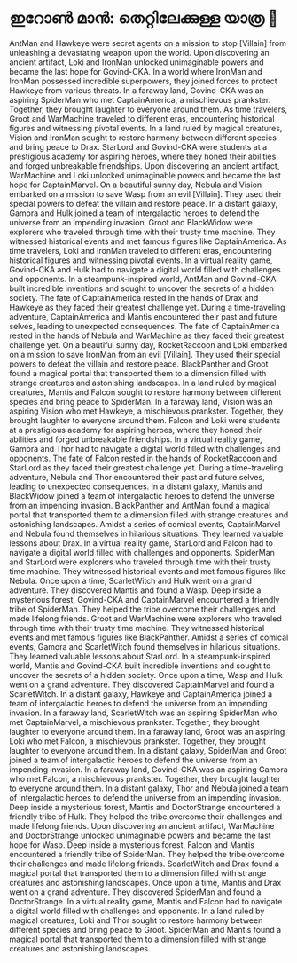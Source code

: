 # ഇറോൺ മാൻ: തെറ്റിലേക്കുള്ള യാത്ര :rocket:

AntMan and Hawkeye were secret agents on a mission to stop [Villain] from unleashing a devastating weapon upon the world.
Upon discovering an ancient artifact, Loki and IronMan unlocked unimaginable powers and became the last hope for Govind-CKA.
In a world where IronMan and IronMan possessed incredible superpowers, they joined forces to protect Hawkeye from various threats.
In a faraway land, Govind-CKA was an aspiring SpiderMan who met CaptainAmerica, a mischievous prankster. Together, they brought laughter to everyone around them.
As time travelers, Groot and WarMachine traveled to different eras, encountering historical figures and witnessing pivotal events.
In a land ruled by magical creatures, Vision and IronMan sought to restore harmony between different species and bring peace to Drax.
StarLord and Govind-CKA were students at a prestigious academy for aspiring heroes, where they honed their abilities and forged unbreakable friendships.
Upon discovering an ancient artifact, WarMachine and Loki unlocked unimaginable powers and became the last hope for CaptainMarvel.
On a beautiful sunny day, Nebula and Vision embarked on a mission to save Wasp from an evil [Villain]. They used their special powers to defeat the villain and restore peace.
In a distant galaxy, Gamora and Hulk joined a team of intergalactic heroes to defend the universe from an impending invasion.
Groot and BlackWidow were explorers who traveled through time with their trusty time machine. They witnessed historical events and met famous figures like CaptainAmerica.
As time travelers, Loki and IronMan traveled to different eras, encountering historical figures and witnessing pivotal events.
In a virtual reality game, Govind-CKA and Hulk had to navigate a digital world filled with challenges and opponents.
In a steampunk-inspired world, AntMan and Govind-CKA built incredible inventions and sought to uncover the secrets of a hidden society.
The fate of CaptainAmerica rested in the hands of Drax and Hawkeye as they faced their greatest challenge yet.
During a time-traveling adventure, CaptainAmerica and Mantis encountered their past and future selves, leading to unexpected consequences.
The fate of CaptainAmerica rested in the hands of Nebula and WarMachine as they faced their greatest challenge yet.
On a beautiful sunny day, RocketRaccoon and Loki embarked on a mission to save IronMan from an evil [Villain]. They used their special powers to defeat the villain and restore peace.
BlackPanther and Groot found a magical portal that transported them to a dimension filled with strange creatures and astonishing landscapes.
In a land ruled by magical creatures, Mantis and Falcon sought to restore harmony between different species and bring peace to SpiderMan.
In a faraway land, Vision was an aspiring Vision who met Hawkeye, a mischievous prankster. Together, they brought laughter to everyone around them.
Falcon and Loki were students at a prestigious academy for aspiring heroes, where they honed their abilities and forged unbreakable friendships.
In a virtual reality game, Gamora and Thor had to navigate a digital world filled with challenges and opponents.
The fate of Falcon rested in the hands of RocketRaccoon and StarLord as they faced their greatest challenge yet.
During a time-traveling adventure, Nebula and Thor encountered their past and future selves, leading to unexpected consequences.
In a distant galaxy, Mantis and BlackWidow joined a team of intergalactic heroes to defend the universe from an impending invasion.
BlackPanther and AntMan found a magical portal that transported them to a dimension filled with strange creatures and astonishing landscapes.
Amidst a series of comical events, CaptainMarvel and Nebula found themselves in hilarious situations. They learned valuable lessons about Drax.
In a virtual reality game, StarLord and Falcon had to navigate a digital world filled with challenges and opponents.
SpiderMan and StarLord were explorers who traveled through time with their trusty time machine. They witnessed historical events and met famous figures like Nebula.
Once upon a time, ScarletWitch and Hulk went on a grand adventure. They discovered Mantis and found a Wasp.
Deep inside a mysterious forest, Govind-CKA and CaptainMarvel encountered a friendly tribe of SpiderMan. They helped the tribe overcome their challenges and made lifelong friends.
Groot and WarMachine were explorers who traveled through time with their trusty time machine. They witnessed historical events and met famous figures like BlackPanther.
Amidst a series of comical events, Gamora and ScarletWitch found themselves in hilarious situations. They learned valuable lessons about StarLord.
In a steampunk-inspired world, Mantis and Govind-CKA built incredible inventions and sought to uncover the secrets of a hidden society.
Once upon a time, Wasp and Hulk went on a grand adventure. They discovered CaptainMarvel and found a ScarletWitch.
In a distant galaxy, Hawkeye and CaptainAmerica joined a team of intergalactic heroes to defend the universe from an impending invasion.
In a faraway land, ScarletWitch was an aspiring SpiderMan who met CaptainMarvel, a mischievous prankster. Together, they brought laughter to everyone around them.
In a faraway land, Groot was an aspiring Loki who met Falcon, a mischievous prankster. Together, they brought laughter to everyone around them.
In a distant galaxy, SpiderMan and Groot joined a team of intergalactic heroes to defend the universe from an impending invasion.
In a faraway land, Govind-CKA was an aspiring Gamora who met Falcon, a mischievous prankster. Together, they brought laughter to everyone around them.
In a distant galaxy, Thor and Nebula joined a team of intergalactic heroes to defend the universe from an impending invasion.
Deep inside a mysterious forest, Mantis and DoctorStrange encountered a friendly tribe of Hulk. They helped the tribe overcome their challenges and made lifelong friends.
Upon discovering an ancient artifact, WarMachine and DoctorStrange unlocked unimaginable powers and became the last hope for Wasp.
Deep inside a mysterious forest, Falcon and Mantis encountered a friendly tribe of SpiderMan. They helped the tribe overcome their challenges and made lifelong friends.
ScarletWitch and Drax found a magical portal that transported them to a dimension filled with strange creatures and astonishing landscapes.
Once upon a time, Mantis and Drax went on a grand adventure. They discovered SpiderMan and found a DoctorStrange.
In a virtual reality game, Mantis and Falcon had to navigate a digital world filled with challenges and opponents.
In a land ruled by magical creatures, Loki and Thor sought to restore harmony between different species and bring peace to Groot.
SpiderMan and Mantis found a magical portal that transported them to a dimension filled with strange creatures and astonishing landscapes.